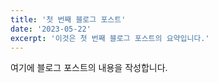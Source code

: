 ```yaml
---
title: '첫 번째 블로그 포스트'
date: '2023-05-22'
excerpt: '이것은 첫 번째 블로그 포스트의 요약입니다.'
---
```


여기에 블로그 포스트의 내용을 작성합니다.